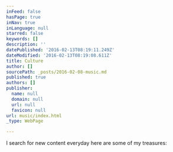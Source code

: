 ```yaml
---
inFeed: false
hasPage: true
inNav: true
inLanguage: null
starred: false
keywords: []
description: ''
datePublished: '2016-02-13T08:19:11.249Z'
dateModified: '2016-02-13T08:19:08.611Z'
title: Culture
author: []
sourcePath: _posts/2016-02-08-music.md
published: true
authors: []
publisher:
  name: null
  domain: null
  url: null
  favicon: null
url: music/index.html
_type: WebPage

---
```

I search for new content everyday here are some of my treasures: